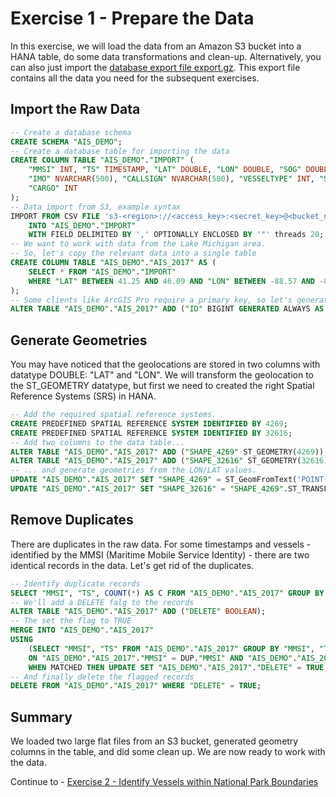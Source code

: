 # Exercise 1 - Prepare the Data

In this exercise, we will load the data from an Amazon S3 bucket into a HANA table, do some data transformations and clean-up. Alternatively, you can also just import the [database export file export.gz](../data_and_script). This export file contains all the data you need for the subsequent exercises.

## Import the Raw Data<a name="subex1"></a>

```SQL
-- Create a database schema
CREATE SCHEMA "AIS_DEMO";
-- Create a database table for importing the data
CREATE COLUMN TABLE "AIS_DEMO"."IMPORT" (
	"MMSI" INT, "TS" TIMESTAMP, "LAT" DOUBLE, "LON" DOUBLE, "SOG" DOUBLE, "COG" DOUBLE, "HEADING" DOUBLE, "VESSELNAME" NVARCHAR(500),
	"IMO" NVARCHAR(500), "CALLSIGN" NVARCHAR(500), "VESSELTYPE" INT, "STATUS" NVARCHAR(500), "LENGTH" DOUBLE, "WIDTH" DOUBLE, "DRAFT" DOUBLE,
	"CARGO" INT
);
-- Data import from S3, example syntax
IMPORT FROM CSV FILE 's3-<region>://<access_key>:<secret_key>@<bucket_name>/AIS_2017_05_Zone16.csv'
	INTO "AIS_DEMO"."IMPORT"
	WITH FIELD DELIMITED BY ',' OPTIONALLY ENCLOSED BY '"' threads 20;
-- We want to work with data from the Lake Michigan area.
-- So, let's copy the relevant data into a single table
CREATE COLUMN TABLE "AIS_DEMO"."AIS_2017" AS (
	SELECT * FROM "AIS_DEMO"."IMPORT"
	WHERE "LAT" BETWEEN 41.25 AND 46.09 AND "LON" BETWEEN -88.57 AND -84.34
);
-- Some clients like ArcGIS Pro require a primary key, so let's generate one.
ALTER TABLE "AIS_DEMO"."AIS_2017" ADD ("ID" BIGINT GENERATED ALWAYS AS IDENTITY PRIMARY KEY);

```

## Generate Geometries<a name="subex2"></a>

You may have noticed that the geolocations are stored in two columns with datatype DOUBLE: "LAT" and "LON". We will transform the geolocation to the ST_GEOMETRY datatype, but first we need to created the right Spatial Reference Systems (SRS) in HANA.

```SQL
-- Add the required spatial reference systems.
CREATE PREDEFINED SPATIAL REFERENCE SYSTEM IDENTIFIED BY 4269;
CREATE PREDEFINED SPATIAL REFERENCE SYSTEM IDENTIFIED BY 32616;
-- Add two columns to the data table...
ALTER TABLE "AIS_DEMO"."AIS_2017" ADD ("SHAPE_4269" ST_GEOMETRY(4269));
ALTER TABLE "AIS_DEMO"."AIS_2017" ADD ("SHAPE_32616" ST_GEOMETRY(32616));
-- ... and generate geometries from the LON/LAT values.
UPDATE "AIS_DEMO"."AIS_2017" SET "SHAPE_4269" = ST_GeomFromText('POINT('||LON||' '||LAT||')', 4269);
UPDATE "AIS_DEMO"."AIS_2017" SET "SHAPE_32616" = "SHAPE_4269".ST_TRANSFORM(32616);
```
## Remove Duplicates<a name="subex3"></a>

There are duplicates in the raw data. For some timestamps and  vessels - identified by the MMSI (Maritime Mobile Service Identity) - there are two identical records in the data. Let's get rid of the duplicates.

```SQL
-- Identify duplicate records
SELECT "MMSI", "TS", COUNT(*) AS C FROM "AIS_DEMO"."AIS_2017" GROUP BY "MMSI", "TS" HAVING COUNT(*) > 1 ORDER BY C DESC;
-- We'll add a DELETE falg to the records
ALTER TABLE "AIS_DEMO"."AIS_2017" ADD ("DELETE" BOOLEAN);
-- The set the flag to TRUE
MERGE INTO "AIS_DEMO"."AIS_2017"
USING
	(SELECT "MMSI", "TS" FROM "AIS_DEMO"."AIS_2017" GROUP BY "MMSI", "TS" HAVING COUNT(*) > 1) AS DUP
	ON "AIS_DEMO"."AIS_2017"."MMSI" = DUP."MMSI" AND "AIS_DEMO"."AIS_2017"."TS" = DUP."TS"
	WHEN MATCHED THEN UPDATE SET "AIS_DEMO"."AIS_2017"."DELETE" = TRUE;
-- And finally delete the flagged records
DELETE FROM "AIS_DEMO"."AIS_2017" WHERE "DELETE" = TRUE;
```

## Summary

We loaded two large flat files from an S3 bucket, generated geometry columns in the table, and did some clean up. We are now ready to work with the data.

Continue to - [Exercise 2 - Identify Vessels within National Park Boundaries](../ex2/README.md)
